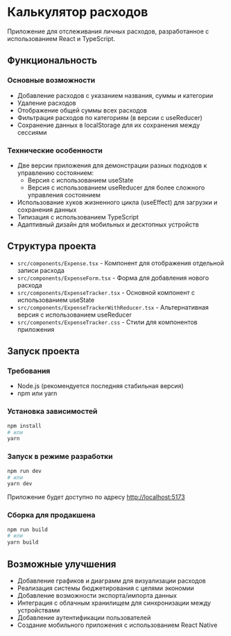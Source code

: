 # Калькулятор расходов

Приложение для отслеживания личных расходов, разработанное с использованием React и TypeScript.

## Функциональность

### Основные возможности

- Добавление расходов с указанием названия, суммы и категории
- Удаление расходов
- Отображение общей суммы всех расходов
- Фильтрация расходов по категориям (в версии с useReducer)
- Сохранение данных в localStorage для их сохранения между сессиями

### Технические особенности

- Две версии приложения для демонстрации разных подходов к управлению состоянием:
  - Версия с использованием useState
  - Версия с использованием useReducer для более сложного управления состоянием
- Использование хуков жизненного цикла (useEffect) для загрузки и сохранения данных
- Типизация с использованием TypeScript
- Адаптивный дизайн для мобильных и десктопных устройств

## Структура проекта

- `src/components/Expense.tsx` - Компонент для отображения отдельной записи расхода
- `src/components/ExpenseForm.tsx` - Форма для добавления нового расхода
- `src/components/ExpenseTracker.tsx` - Основной компонент с использованием useState
- `src/components/ExpenseTrackerWithReducer.tsx` - Альтернативная версия с использованием useReducer
- `src/components/ExpenseTracker.css` - Стили для компонентов приложения

## Запуск проекта

### Требования

- Node.js (рекомендуется последняя стабильная версия)
- npm или yarn

### Установка зависимостей

```bash
npm install
# или
yarn
```

### Запуск в режиме разработки

```bash
npm run dev
# или
yarn dev
```

Приложение будет доступно по адресу [http://localhost:5173](http://localhost:5173)

### Сборка для продакшена

```bash
npm run build
# или
yarn build
```

## Возможные улучшения

- Добавление графиков и диаграмм для визуализации расходов
- Реализация системы бюджетирования с целями экономии
- Добавление возможности экспорта/импорта данных
- Интеграция с облачным хранилищем для синхронизации между устройствами
- Добавление аутентификации пользователей
- Создание мобильного приложения с использованием React Native
